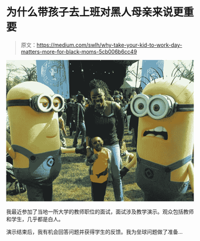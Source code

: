 # 为什么带孩子去上班对黑人母亲来说更重要

> 原文：<https://medium.com/swlh/why-take-your-kid-to-work-day-matters-more-for-black-moms-5cb006b6cc49>

![](img/333c7b8ca5cea82648e8c8f258127d95.png)

我最近参加了当地一所大学的教师职位的面试，面试涉及教学演示。观众包括教师和学生，几乎都是白人。

演示结束后，我有机会回答问题并获得学生的反馈。我为垒球问题做了准备…